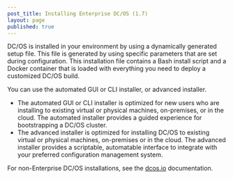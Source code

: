 ```yaml
---
post_title: Installing Enterprise DC/OS (1.7)
layout: page
published: true
---
```

DC/OS is installed in your environment by using a dynamically generated setup file. This file is generated by using specific parameters that are set during configuration. This installation file contains a Bash install script and a Docker container that is loaded with everything you need to deploy a customized DC/OS build.

You can use the automated GUI or CLI installer, or advanced installer.

*   The automated GUI or CLI installer is optimized for new users who are installing to existing virtual or physical machines, on-premises, or in the cloud. The automated installer provides a guided experience for bootstrapping a DC/OS cluster.
*   The advanced installer is optimized for installing DC/OS to existing virtual or physical machines, on-premises or in the cloud. The advanced installer provides a scriptable, automatable interface to integrate with your preferred configuration management system.

For non-Enterprise DC/OS installations, see the [dcos.io](https://dcos.io/latest/docs/administration/installing/) documentation.